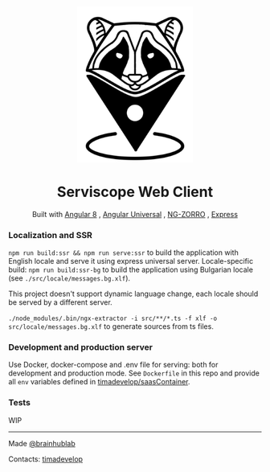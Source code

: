 <p align="center">
  <a>
    <img width="230" src="./src/assets/images/logo.jpg">
  </a>
</p>
<div align="center">
  <h1>Serviscope Web Client</h1>
  <p>Built with
    <a href="https://github.com/angular/angular">Angular 8</a>
    , <a href="https://github.com/angular/universal/">Angular Universal</a>
    , <a href="https://github.com/NG-ZORRO/ng-zorro-antd">NG-ZORRO</a>
    , <a href="https://github.com/expressjs/express">Express</a>
  </p>
</div>


### Localization and SSR

`npm run build:ssr && npm run serve:ssr` to build the application with English locale and serve it using express universal server.
Locale-specific build: `npm run build:ssr-bg` to build the application using Bulgarian locale (see `./src/locale/messages.bg.xlf`).

This project doesn't support dynamic language change, each locale should be served by a different server.


`./node_modules/.bin/ngx-extractor -i src/**/*.ts -f xlf -o src/locale/messages.bg.xlf` to generate sources from ts files.

### Development and production server

Use Docker, docker-compose and .env file for serving: both for development and production mode.
See `Dockerfile` in this repo and provide all `env` variables defined in [timadevelop/saasContainer](https://github.com/timadevelop/saasContainer).

### Tests

WIP


----

Made [@brainhublab](https://github.com/brainhublab)

Contacts: [timadevelop](https://github.com/timadevelop)
